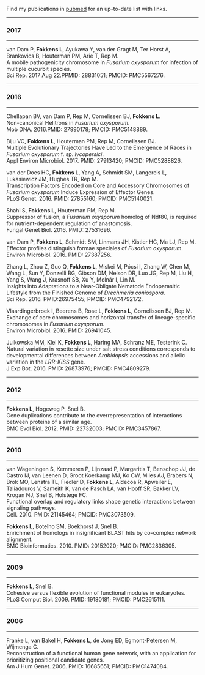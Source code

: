 
Find my publications in [pubmed](https://www.ncbi.nlm.nih.gov/pubmed/?term=Fokkens+L+[auth]) for an up-to-date list with links.  

____
### 2017
____  
  
van Dam P, **Fokkens L**, Ayukawa Y, van der Gragt M, Ter Horst A, Brankovics B,
Houterman PM, Arie T, Rep M.  
A mobile pathogenicity chromosome in _Fusarium oxysporum_ for infection of multiple cucurbit species.  
Sci Rep. 2017 Aug 22.PPMID: 28831051; PMCID: PMC5567276.  
 
____
### 2016
____  
  
Chellapan BV, van Dam P, Rep M, Cornelissen BJ, **Fokkens L**.  
Non-canonical Helitrons in _Fusarium oxysporum_.  
Mob DNA. 2016.PMID: 27990178; PMCID: PMC5148889.  
  
Biju VC, **Fokkens L**, Houterman PM, Rep M, Cornelissen BJ.  
Multiple Evolutionary Trajectories Have Led to the Emergence of Races in _Fusarium oxysporum_ f. sp.
_lycopersici_.  
Appl Environ Microbiol. 2017. PMID: 27913420; PMCID: PMC5288826.
  
van der Does HC, **Fokkens L**, Yang A, Schmidt SM, Langereis L, Lukasiewicz JM,
Hughes TR, Rep M.  
Transcription Factors Encoded on Core and Accessory Chromosomes
of _Fusarium oxysporum_ Induce Expression of Effector Genes.  
PLoS Genet. 2016. PMID: 27855160; PMCID: PMC5140021.

Shahi S, **Fokkens L**, Houterman PM, Rep M.  
Suppressor of fusion, a _Fusarium oxysporum_ homolog of Ndt80, is required for nutrient-dependent regulation of
anastomosis.   
Fungal Genet Biol. 2016. PMID: 27531696.
  
van Dam P, **Fokkens L**, Schmidt SM, Linmans JH, Kistler HC, Ma LJ, Rep M.  
Effector profiles distinguish formae speciales of _Fusarium oxysporum_.   
Environ Microbiol. 2016. PMID: 27387256.
  
Zhang L, Zhou Z, Guo Q, **Fokkens L**, Miskei M, Pócsi I, Zhang W, Chen M, Wang L,
Sun Y, Donzelli BG, Gibson DM, Nelson DR, Luo JG, Rep M, Liu H, Yang S, Wang J,
Krasnoff SB, Xu Y, Molnár I, Lin M.   
Insights into Adaptations to a Near-Obligate Nematode Endoparasitic Lifestyle from the Finished Genome of _Drechmeria
coniospora_.   
Sci Rep. 2016. PMID:26975455; PMCID: PMC4792172.
  
Vlaardingerbroek I, Beerens B, Rose L, **Fokkens L**, Cornelissen BJ, Rep M.  
Exchange of core chromosomes and horizontal transfer of lineage-specific
chromosomes in _Fusarium oxysporum_.  
Environ Microbiol. 2016. PMID: 26941045.
  
Julkowska MM, Klei K, **Fokkens L**, Haring MA, Schranz ME, Testerink C.  
Natural variation in rosette size under salt stress conditions corresponds to
developmental differences between _Arabidopsis_ accessions and allelic variation in
the _LRR-KISS_ gene.   
J Exp Bot. 2016. PMID: 26873976; PMCID: PMC4809279.
  
____
### 2012
____  
  
**Fokkens L**, Hogeweg P, Snel B.  
Gene duplications contribute to the overrepresentation of interactions between proteins of a similar age.  
BMC Evol Biol. 2012. PMID: 22732003; PMCID: PMC3457867.

  
____
### 2010
____  
  
van Wageningen S, Kemmeren P, Lijnzaad P, Margaritis T, Benschop JJ, de
Castro IJ, van Leenen D, Groot Koerkamp MJ, Ko CW, Miles AJ, Brabers N, Brok MO, 
Lenstra TL, Fiedler D, **Fokkens L**, Aldecoa R, Apweiler E, Taliadouros V, Sameith
K, van de Pasch LA, van Hooff SR, Bakker LV, Krogan NJ, Snel B, Holstege FC.  
Functional overlap and regulatory links shape genetic interactions between
signaling pathways.  
Cell. 2010. PMID: 21145464; PMCID: PMC3073509.
  
**Fokkens L**, Botelho SM, Boekhorst J, Snel B.   
Enrichment of homologs in insignificant BLAST hits by co-complex network alignment.  
BMC Bioinformatics. 2010. PMID: 20152020; PMCID: PMC2836305.
 
____
### 2009
____  
  
**Fokkens L**, Snel B.  
Cohesive versus flexible evolution of functional modules
in eukaryotes.  
PLoS Comput Biol. 2009. PMID: 19180181; PMCID: PMC2615111.

____
### 2006
____  
  
Franke L, van Bakel H, **Fokkens L**, de Jong ED, Egmont-Petersen M, Wijmenga C.   
Reconstruction of a functional human gene network, with an application for
prioritizing positional candidate genes.   
Am J Hum Genet. 2006. PMID: 16685651; PMCID: PMC1474084.
  



